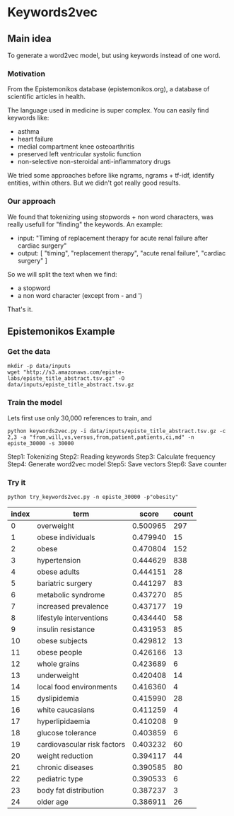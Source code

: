# Keywords2vec

## Main idea
To generate a word2vec model, but using keywords instead of one word.

### Motivation
From the Epistemonikos database (epistemonikos.org), a database of scientific articles in health.

The language used in medicine is super complex. You can easily find keywords like:
 * asthma
 * heart failure
 * medial compartment knee osteoarthritis
 * preserved left ventricular systolic function
 * non-selective non-steroidal anti-inflammatory drugs

We tried some approaches before like ngrams, ngrams + tf-idf, identify entities, within others. But we didn't got really good results.

### Our approach

We found that tokenizing using stopwords + non word characters, was really usefull for "finding" the keywords. An example:

* input: "Timing of replacement therapy for acute renal failure after cardiac surgery"
* output: [
	"timing",
	"replacement therapy",
	"acute renal failure",
	"cardiac surgery"
]

So we will split the text when we find:
 * a stopword
 * a non word character (except from - and ')

That's it.


## Epistemonikos Example

### Get the data
```
mkdir -p data/inputs
wget "http://s3.amazonaws.com/episte-labs/episte_title_abstract.tsv.gz" -O data/inputs/episte_title_abstract.tsv.gz
```

### Train the model

Lets first use only 30,000 references to train, and
```
python keywords2vec.py -i data/inputs/episte_title_abstract.tsv.gz -c 2,3 -a "from,will,vs,versus,from,patient,patients,ci,md" -n episte_30000 -s 30000
```

Step1: Tokenizing
Step2: Reading keywords
Step3: Calculate frequency
Step4: Generate word2vec model
Step5: Save vectors
Step6: Save counter

### Try it

```
python try_keywords2vec.py -n episte_30000 -p"obesity"
```


| index | term                        | score          | count |
|-------|-----------------------------|----------------|-------|
| 0     | overweight                  | 0.500965       | 297   |
| 1     | obese individuals           | 0.479940       | 15    |
| 2     | obese                       | 0.470804       | 152   |
| 3     | hypertension                | 0.444629       | 838   |
| 4     | obese adults                | 0.444151       | 28    |
| 5     | bariatric surgery           | 0.441297       | 83    |
| 6     | metabolic syndrome          | 0.437270       | 85    |
| 7     | increased prevalence        | 0.437177       | 19    |
| 8     | lifestyle interventions     | 0.434440       | 58    |
| 9     | insulin resistance          | 0.431953       | 85    |
| 10    | obese subjects              | 0.429812       | 13    |
| 11    | obese people                | 0.426166       | 13    |
| 12    | whole grains                | 0.423689       | 6     |
| 13    | underweight                 | 0.420408       | 14    |
| 14    | local food environments     | 0.416360       | 4     |
| 15    | dyslipidemia                | 0.415990       | 28    |
| 16    | white caucasians            | 0.411259       | 4     |
| 17    | hyperlipidaemia             | 0.410208       | 9     |
| 18    | glucose tolerance           | 0.403859       | 6     |
| 19    | cardiovascular risk factors | 0.403232       | 60    |
| 20    | weight reduction            | 0.394117       | 44    |
| 21    | chronic diseases            | 0.390585       | 80    |
| 22    | pediatric type              | 0.390533       | 6     |
| 23    | body fat distribution       | 0.387237       | 3     |
| 24    | older age                   | 0.386911       | 26    |

